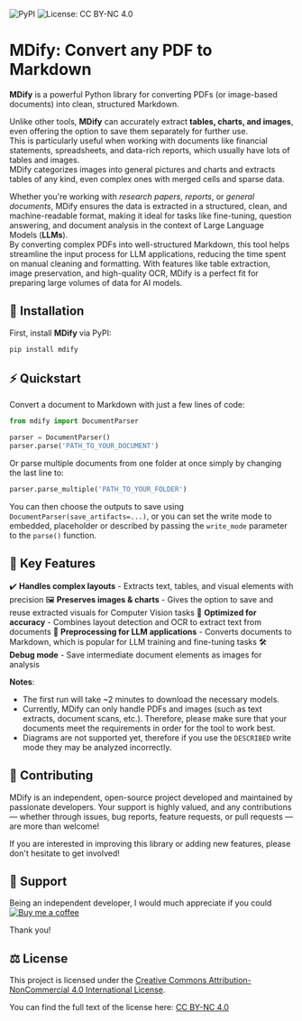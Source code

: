 ![PyPI](https://img.shields.io/pypi/v/mdify?color=blue)
![License: CC BY-NC 4.0](https://img.shields.io/badge/License-CC%20BY%20NC%204.0-lightgrey)

# MDify: Convert any PDF to Markdown  

**MDify** is a powerful Python library for converting PDFs (or image-based documents) into clean, structured Markdown.

Unlike other tools, **MDify** can accurately extract **tables, charts, and images**, even offering the option to save them separately for further use. \
This is particularly useful when working with documents like financial statements, spreadsheets, and data-rich reports, which usually have lots of tables and images. \
MDify categorizes images into general pictures and charts and extracts tables of any kind, even complex ones with merged cells and sparse data.

Whether you're working with *research papers*, *reports*, or *general documents*, MDify ensures the data is extracted in a structured, clean, and machine-readable format, making it ideal for tasks like fine-tuning, question answering, and document analysis in the context of Large Language Models (**LLMs**). \
By converting complex PDFs into well-structured Markdown, this tool helps streamline the input process for LLM applications, reducing the time spent on manual cleaning and formatting. With features like table extraction, image preservation, and high-quality OCR, MDify is a perfect fit for preparing large volumes of data for AI models.


## 🚀 Installation  
First, install **MDify** via PyPI:  

```sh
pip install mdify
```


## ⚡ Quickstart  
Convert a document to Markdown with just a few lines of code:
```python
from mdify import DocumentParser

parser = DocumentParser()
parser.parse('PATH_TO_YOUR_DOCUMENT')
```

Or parse multiple documents from one folder at once simply by changing the last line to:
```python
parser.parse_multiple('PATH_TO_YOUR_FOLDER')
```

You can then choose the outputs to save using `DocumentParser(save_artifacts=...)`, or you can set the write mode to embedded, placeholder or described by passing the `write_mode` parameter to the `parse()` function.


## 🔹 Key Features  
✔️ **Handles complex layouts** - Extracts text, tables, and visual elements with precision
🖼️ **Preserves images & charts** - Gives the option to save and reuse extracted visuals for Computer Vision tasks
🎯 **Optimized for accuracy** - Combines layout detection and OCR to extract text from documents
🤖 **Preprocessing for LLM applications** - Converts documents to Markdown, which is popular for LLM training and fine-tuning tasks
🛠️ **Debug mode** - Save intermediate document elements as images for analysis

**Notes**:
- The first run will take ~2 minutes to download the necessary models.
- Currently, MDify can only handle PDFs and images (such as text extracts, document scans, etc.). Therefore, please make sure that your documents meet the requirements in order for the tool to work best.
- Diagrams are not supported yet, therefore if you use the `DESCRIBED` write mode they may be analyzed incorrectly.

## 🤝 Contributing
MDify is an independent, open-source project developed and maintained by passionate developers. Your support is highly valued, and any contributions — whether through issues, bug reports, feature requests, or pull requests — are more than welcome!

If you are interested in improving this library or adding new features, please don't hesitate to get involved!


## 💖 Support
Being an independent developer, I would much appreciate if you could\
[![Buy me a coffee](https://img.buymeacoffee.com/button-api/?text=buy%20me%20a%20coffee&emoji="☕"&slug=stefanodangelo&button_colour=FF5F5F&font_colour=ffffff&font_family=Lato&outline_colour=000000&coffee_colour=FFDD00)](https://www.buymeacoffee.com/stefanodangelo)


Thank you!

## ⚖️ License
This project is licensed under the [Creative Commons Attribution-NonCommercial 4.0 International License](LICENSE).

You can find the full text of the license here: [CC BY-NC 4.0](https://creativecommons.org/licenses/by-nc/4.0/legalcode)
